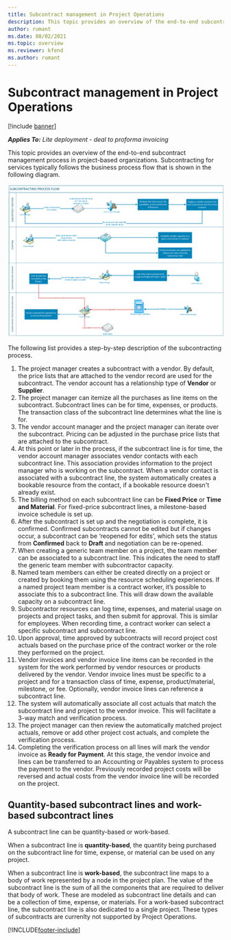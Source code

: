 ```yaml
---
title: Subcontract management in Project Operations
description: This topic provides an overview of the end-to-end subcontract management process typically in project-based organizations.
author: rumant
ms.date: 08/02/2021
ms.topic: overview
ms.reviewer: kfend 
ms.author: rumant
---
```


# Subcontract management in Project Operations

[!include [banner](../../includes/dataverse-preview.md)]

_**Applies To:** Lite deployment - deal to proforma invoicing_

This topic provides an overview of the end-to-end subcontract management process in project-based organizations. Subcontracting for services typically follows the business process flow that is shown in the following diagram.

![Subcontracting process flow](../media/SubcontractingProcessFlow.png)

The following list provides a step-by-step description of the subcontracting process.

1. The project manager creates a subcontract with a vendor. By default, the price lists that are attached to the vendor record are used for the subcontract. The vendor account has a relationship type of **Vendor** or **Supplier**.
2. The project manager can itemize all the purchases as line items on the subcontract. Subcontract lines can be for time, expenses, or products. The transaction class of the subcontract line determines what the line is for.
3. The vendor account manager and the project manager can iterate over the subcontract. Pricing can be adjusted in the purchase price lists that are attached to the subcontract.
4. At this point or later in the process, if the subcontract line is for time, the vendor account manager associates vendor contacts with each subcontract line. This association provides information to the project manager who is working on the subcontract. When a vendor contact is associated with a subcontract line, the system automatically creates a bookable resource from the contact, if a bookable resource doesn't already exist.
5. The billing method on each subcontract line can be **Fixed Price** or **Time and Material**. For fixed-price subcontract lines, a milestone-based invoice schedule is set up.
6.	After the subcontract is set up and the negotiation is complete, it is confirmed. Confirmed subcontracts cannot be edited but if changes occur, a subcontract can be ‘reopened for edits', which sets the status from **Confirmed** back to **Draft** and negotiation can be re-opened. 
7.	When creating a generic team member on a project, the team member can be associated to a subcontract line. This indicates the need to staff the generic team member with subcontractor capacity.
8.	Named team members can either be created directly on a project or created by booking them using the resource scheduling experiences. If a named project team member is a contract worker, it’s possible to associate this to a subcontract line. This will draw down the available capacity on a subcontract line.
9.	Subcontractor resources can log time, expenses, and material usage on projects and project tasks, and then submit for approval. This is similar for employees. When recording time, a contract worker can select a specific subcontract and subcontract line.
10.	Upon approval, time approved by subcontracts will record project cost actuals based on the purchase price of the contract worker or the role they performed on the project.
11.	Vendor invoices and vendor invoice line items can be recorded in the system for the work performed by vendor resources or products delivered by the vendor. Vendor invoice lines must be specific to a project and for a transaction class of time, expense, product/material, milestone, or fee. Optionally, vendor invoice lines can reference a subcontract line.
12.	The system will automatically associate all cost actuals that match the subcontract line and project to the vendor invoice. This will facilitate a 3-way match and verification process.
13.	The project manager can then review the automatically matched project actuals, remove or add other project cost actuals, and complete the verification process.
14.	Completing the verification process on all lines will mark the vendor invoice as **Ready for Payment**. At this stage, the vendor invoice and lines can be transferred to an Accounting or Payables system to process the payment to the vendor. Previously recorded project costs will be reversed and actual costs from the vendor invoice line will be recorded on the project.

## Quantity-based subcontract lines and work-based subcontract lines

A subcontract line can be quantity-based or work-based. 

When a subcontract line is **quantity-based**, the quantity being purchased on the subcontract line for time, expense, or material can be used on any project.

When a subcontract line is **work-based**, the subcontract line maps to a body of work represented by a node in the project plan. The value of the subcontract line is the sum of all the components that are required to deliver that body of work. These are modeled as subcontract line details and can be a collection of time, expense, or materials. For a work-based subcontract line, the subcontract line is also dedicated to a single project. These types of subcontracts are currenlty not supported by Project Operations.

[!INCLUDE[footer-include](../../includes/footer-banner.md)]


